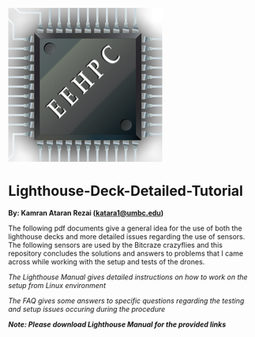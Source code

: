 ![Lab_logo](Image/logo.png)
# Lighthouse-Deck-Detailed-Tutorial
**By: Kamran Ataran Rezai (katara1@umbc.edu)** 

  The following pdf documents give a general idea for the use of both the lighthouse decks and more detailed issues regarding the use of sensors. The following sensors are used by the Bitcraze crazyflies and this repository concludes the solutions and answers to problems that I came across while working with the setup and tests of the drones.
  
   *The Lighthouse Manual gives detailed instructions on how to work on the setup from Linux environment*
   
   
   *The FAQ gives some answers to specific questions regarding the testing and setup issues occuring during the procedure*

***Note: Please download Lighthouse Manual for the provided links***
